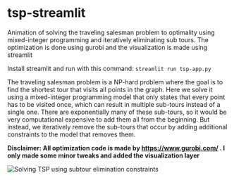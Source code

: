 # tsp-streamlit
Animation of solving the traveling salesman problem to optimality using mixed-integer programming and iteratively eliminating sub tours. The optimization is done using gurobi and the visualization is made using streamlit

Install streamlit and run with this command: `streamlit run tsp-app.py`

The traveling salesman problem is a NP-hard problem where the goal is to find the shortest tour that visits all points in the graph. Here we solve it using a mixed-integer programming model that only states that every point has to be visited once, which can result in multiple sub-tours instead of a single one.  There are exponentially many of these sub-tours, so it would be very computational expensive to add them all from the beginning. But instead, we iteratively remove the sub-tours that occur by adding additional constraints to the model that removes them.

**Disclaimer: All optimization code is made by https://www.gurobi.com/ . I only made some minor tweaks and added the visualization layer**



![Solving TSP using subtour elimination constraints](tsp_subtours.gif)
